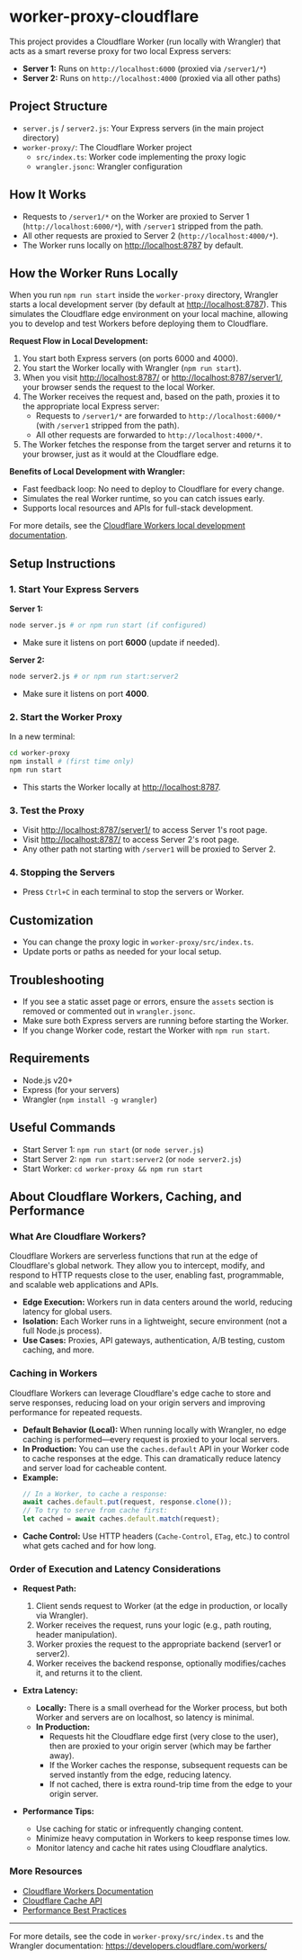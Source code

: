 # worker-proxy-cloudflare

This project provides a Cloudflare Worker (run locally with Wrangler) that acts as a smart reverse proxy for two local Express servers:

- **Server 1:** Runs on `http://localhost:6000` (proxied via `/server1/*`)
- **Server 2:** Runs on `http://localhost:4000` (proxied via all other paths)

## Project Structure

- `server.js` / `server2.js`: Your Express servers (in the main project directory)
- `worker-proxy/`: The Cloudflare Worker project
  - `src/index.ts`: Worker code implementing the proxy logic
  - `wrangler.jsonc`: Wrangler configuration

## How It Works

- Requests to `/server1/*` on the Worker are proxied to Server 1 (`http://localhost:6000/*`), with `/server1` stripped from the path.
- All other requests are proxied to Server 2 (`http://localhost:4000/*`).
- The Worker runs locally on [http://localhost:8787](http://localhost:8787) by default.

## How the Worker Runs Locally

When you run `npm run start` inside the `worker-proxy` directory, Wrangler starts a local development server (by default at [http://localhost:8787](http://localhost:8787)). This simulates the Cloudflare edge environment on your local machine, allowing you to develop and test Workers before deploying them to Cloudflare.

**Request Flow in Local Development:**
1. You start both Express servers (on ports 6000 and 4000).
2. You start the Worker locally with Wrangler (`npm run start`).
3. When you visit [http://localhost:8787/](http://localhost:8787/) or [http://localhost:8787/server1/](http://localhost:8787/server1/), your browser sends the request to the local Worker.
4. The Worker receives the request and, based on the path, proxies it to the appropriate local Express server:
   - Requests to `/server1/*` are forwarded to `http://localhost:6000/*` (with `/server1` stripped from the path).
   - All other requests are forwarded to `http://localhost:4000/*`.
5. The Worker fetches the response from the target server and returns it to your browser, just as it would at the Cloudflare edge.

**Benefits of Local Development with Wrangler:**
- Fast feedback loop: No need to deploy to Cloudflare for every change.
- Simulates the real Worker runtime, so you can catch issues early.
- Supports local resources and APIs for full-stack development.

For more details, see the [Cloudflare Workers local development documentation](https://developers.cloudflare.com/workers/wrangler/local-development/).

## Setup Instructions

### 1. Start Your Express Servers

**Server 1:**
```bash
node server.js # or npm run start (if configured)
```
- Make sure it listens on port **6000** (update if needed).

**Server 2:**
```bash
node server2.js # or npm run start:server2
```
- Make sure it listens on port **4000**.

### 2. Start the Worker Proxy

In a new terminal:
```bash
cd worker-proxy
npm install # (first time only)
npm run start
```
- This starts the Worker locally at [http://localhost:8787](http://localhost:8787).

### 3. Test the Proxy

- Visit [http://localhost:8787/server1/](http://localhost:8787/server1/) to access Server 1's root page.
- Visit [http://localhost:8787/](http://localhost:8787/) to access Server 2's root page.
- Any other path not starting with `/server1` will be proxied to Server 2.

### 4. Stopping the Servers
- Press `Ctrl+C` in each terminal to stop the servers or Worker.

## Customization
- You can change the proxy logic in `worker-proxy/src/index.ts`.
- Update ports or paths as needed for your local setup.

## Troubleshooting
- If you see a static asset page or errors, ensure the `assets` section is removed or commented out in `wrangler.jsonc`.
- Make sure both Express servers are running before starting the Worker.
- If you change Worker code, restart the Worker with `npm run start`.

## Requirements
- Node.js v20+
- Express (for your servers)
- Wrangler (`npm install -g wrangler`)

## Useful Commands
- Start Server 1: `npm run start` (or `node server.js`)
- Start Server 2: `npm run start:server2` (or `node server2.js`)
- Start Worker: `cd worker-proxy && npm run start`

## About Cloudflare Workers, Caching, and Performance

### What Are Cloudflare Workers?
Cloudflare Workers are serverless functions that run at the edge of Cloudflare's global network. They allow you to intercept, modify, and respond to HTTP requests close to the user, enabling fast, programmable, and scalable web applications and APIs.

- **Edge Execution:** Workers run in data centers around the world, reducing latency for global users.
- **Isolation:** Each Worker runs in a lightweight, secure environment (not a full Node.js process).
- **Use Cases:** Proxies, API gateways, authentication, A/B testing, custom caching, and more.

### Caching in Workers
Cloudflare Workers can leverage Cloudflare's edge cache to store and serve responses, reducing load on your origin servers and improving performance for repeated requests.

- **Default Behavior (Local):** When running locally with Wrangler, no edge caching is performed—every request is proxied to your local servers.
- **In Production:** You can use the `caches.default` API in your Worker code to cache responses at the edge. This can dramatically reduce latency and server load for cacheable content.
- **Example:**
  ```js
  // In a Worker, to cache a response:
  await caches.default.put(request, response.clone());
  // To try to serve from cache first:
  let cached = await caches.default.match(request);
  ```
- **Cache Control:** Use HTTP headers (`Cache-Control`, `ETag`, etc.) to control what gets cached and for how long.

### Order of Execution and Latency Considerations

- **Request Path:**
  1. Client sends request to Worker (at the edge in production, or locally via Wrangler).
  2. Worker receives the request, runs your logic (e.g., path routing, header manipulation).
  3. Worker proxies the request to the appropriate backend (server1 or server2).
  4. Worker receives the backend response, optionally modifies/caches it, and returns it to the client.

- **Extra Latency:**
  - **Locally:** There is a small overhead for the Worker process, but both Worker and servers are on localhost, so latency is minimal.
  - **In Production:**
    - Requests hit the Cloudflare edge first (very close to the user), then are proxied to your origin server (which may be farther away).
    - If the Worker caches the response, subsequent requests can be served instantly from the edge, reducing latency.
    - If not cached, there is extra round-trip time from the edge to your origin server.

- **Performance Tips:**
  - Use caching for static or infrequently changing content.
  - Minimize heavy computation in Workers to keep response times low.
  - Monitor latency and cache hit rates using Cloudflare analytics.

### More Resources
- [Cloudflare Workers Documentation](https://developers.cloudflare.com/workers/)
- [Cloudflare Cache API](https://developers.cloudflare.com/workers/runtime-apis/cache/)
- [Performance Best Practices](https://developers.cloudflare.com/workers/platform/benchmarks/)

---

For more details, see the code in `worker-proxy/src/index.ts` and the Wrangler documentation: https://developers.cloudflare.com/workers/ 